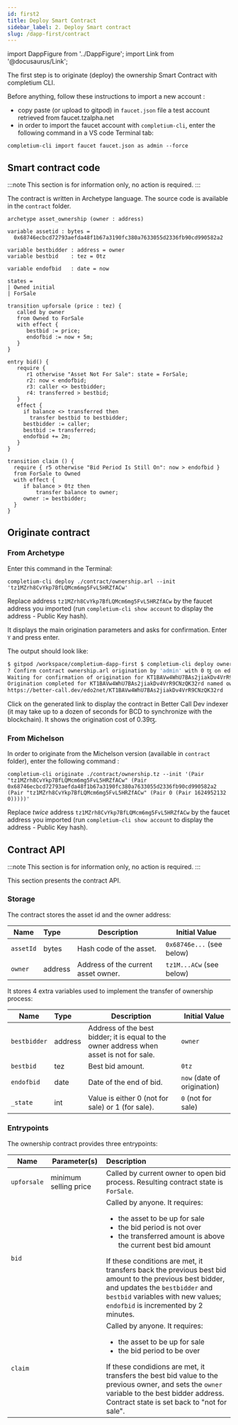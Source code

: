```yaml
---
id: first2
title: Deploy Smart Contract
sidebar_label: 2. Deploy Smart contract
slug: /dapp-first/contract
---
```

import DappFigure from '../DappFigure';
import Link from '@docusaurus/Link';

The first step is to originate (deploy) the ownership <Link to='/docs/dapp-tools/tezos#smart-contract'>Smart Contract</Link> with <Link to='/docs/cli'>completium CLI</Link>.

Before anything, follow these <Link to='/docs/dapp-tools/gitpod#check-admin-account'>instructions</Link> to import a new account :
* copy paste (or upload to gitpod) in `faucet.json` file a test account retrieved from <Link to='https://faucet.tzalpha.net/'>faucet.tzalpha.net</Link>
* in order to import the faucet account with `completium-cli`, enter the following command in a VS code <Link to='/docs/dapp-tools/gitpod#open-terminal'>Terminal</Link> tab:

```
completium-cli import faucet faucet.json as admin --force
```

## Smart contract code

:::note
This section is for information only, no action is required.
:::

The contract is written in <Link to='http://archetype-lang.org/'>Archetype</Link> language. The source code is available in the `contract` folder.

```archetype
archetype asset_ownership (owner : address)

variable assetid : bytes =
  0x68746ecbcd72793aefda48f1b67a3190fc380a7633055d2336fb90cd990582a2

variable bestbidder : address = owner
variable bestbid    : tez = 0tz

variable endofbid   : date = now

states =
| Owned initial
| ForSale

transition upforsale (price : tez) {
   called by owner
   from Owned to ForSale
   with effect {
      bestbid := price;
      endofbid := now + 5m;
   }
}

entry bid() {
   require {
      r1 otherwise "Asset Not For Sale": state = ForSale;
      r2: now < endofbid;
      r3: caller <> bestbidder;
      r4: transferred > bestbid;
   }
   effect {
     if balance <> transferred then
       transfer bestbid to bestbidder;
     bestbidder := caller;
     bestbid := transferred;
     endofbid += 2m;
   }
}

transition claim () {
  require { r5 otherwise "Bid Period Is Still On": now > endofbid }
  from ForSale to Owned
  with effect {
     if balance > 0tz then
         transfer balance to owner;
     owner := bestbidder;
  }
}
```

## Originate contract

### From Archetype
Enter this command in the <Link to='/docs/dapp-tools/gitpod#open-terminal'>Terminal</Link>:

```
completium-cli deploy ./contract/ownership.arl --init 'tz1MZrh8CvYkp7BfLQMcm6mg5FvL5HRZfACw'
```

Replace address `tz1MZrh8CvYkp7BfLQMcm6mg5FvL5HRZfACw` by the faucet address you imported
(run `completium-cli show account` to display the address - Public Key hash).

It displays the main origination parameters and asks for confirmation. Enter `Y` and press enter.

The output should look like:
```bash
$ gitpod /workspace/completium-dapp-first $ completium-cli deploy ownership.arl
? Confirm contract ownership.arl origination by 'admin' with 0 ꜩ on edo? Yes
Waiting for confirmation of origination for KT1BAVw4WhU7BAs2jiakDv4VrR9CNzQK32rd ...
Origination completed for KT1BAVw4WhU7BAs2jiakDv4VrR9CNzQK32rd named ownership.arl.
https://better-call.dev/edo2net/KT1BAVw4WhU7BAs2jiakDv4VrR9CNzQK32rd
```

Click on the generated link to display the contract in <Link to='/docs/dapp-tools/bcd'>Better Call Dev</Link> indexer (it may take up to a dozen of seconds for BCD to synchronize with the blockchain). It shows the origination cost of 0.39ꜩ.

### From Michelson

In order to originate from the Michelson version (available in `contract` folder), enter the following command :

```
completium-cli originate ./contract/ownership.tz --init '(Pair "tz1MZrh8CvYkp7BfLQMcm6mg5FvL5HRZfACw" (Pair 0x68746ecbcd72793aefda48f1b67a3190fc380a7633055d2336fb90cd990582a2 (Pair "tz1MZrh8CvYkp7BfLQMcm6mg5FvL5HRZfACw" (Pair 0 (Pair 1624952132 0)))))'
```

Replace *twice* address `tz1MZrh8CvYkp7BfLQMcm6mg5FvL5HRZfACw` by the faucet address you imported
(run `completium-cli show account` to display the address - Public Key hash).

## Contract API

:::note
This section is for information only, no action is required.
:::

This section presents the <Link to='/docs/dapp-first/contract#copy-contract-code'>contract</Link> API.

### Storage

The contract stores the asset id and the owner address:

| Name | Type | Description | Initial Value |
| -- | :-- | -- | -- |
| `assetId` | bytes | Hash code of the asset. | `0x68746e...` (see below) |
| `owner` | address | Address of the current asset owner. | `tz1M...ACw` (see below) |

It stores 4 extra variables used to implement the transfer of ownership process:

| Name | Type | Description | Initial Value |
| -- | :-- | -- | -- |
| `bestbidder` | address | Address of the best bidder; it is equal to the owner address when asset is not for sale. | `owner` |
| `bestbid` | tez | Best bid amount. | `0tz` |
| `endofbid` | date | Date of the end of bid. | `now` (date of origination) |
| `_state` | int | Value is either 0 (not for sale) or 1 (for sale). | `0` (not for sale) |

### Entrypoints

The ownership contract provides three entrypoints:

| Name | Parameter(s) | Description |
| -- | -- | :-- |
| `upforsale` | minimum selling price | Called by current owner to open bid process. Resulting contract state is `ForSale`. |
| `bid` | | Called by anyone. It requires: <ul> <li>the asset to be up for sale</li><li>the bid period is not over</li><li>the transferred amount is above the current best bid amount</li></ul> If these conditions are met, it transfers back the previous best bid amount to the previous best bidder, and updates the `bestbidder` and `bestbid` variables with new values; `endofbid` is incremented by 2 minutes.  |
| `claim`| | Called by anyone. It requires: <ul><li>the asset to be up for sale</li><li>the bid period to be over</li></ul>If these condidions are met, it transfers the best bid value to the previous owner, and sets the `owner` variable to the best bidder address. Contract state is set back to "not for sale".|

